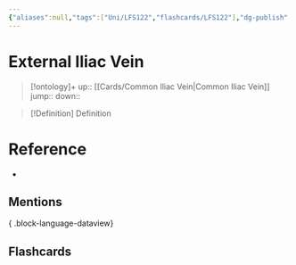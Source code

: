 ```yaml
---
{"aliases":null,"tags":["Uni/LFS122","flashcards/LFS122"],"dg-publish":true,"permalink":"/cards/external-iliac-vein/","dgPassFrontmatter":true}
---
```


# External Iliac Vein

> [!ontology]+
> up:: [[Cards/Common Iliac Vein\|Common Iliac Vein]]
> jump:: 
> down:: 

> [!Definition] Definition
> 

# Reference
- 

## Mentions

{ .block-language-dataview}

## Flashcards
